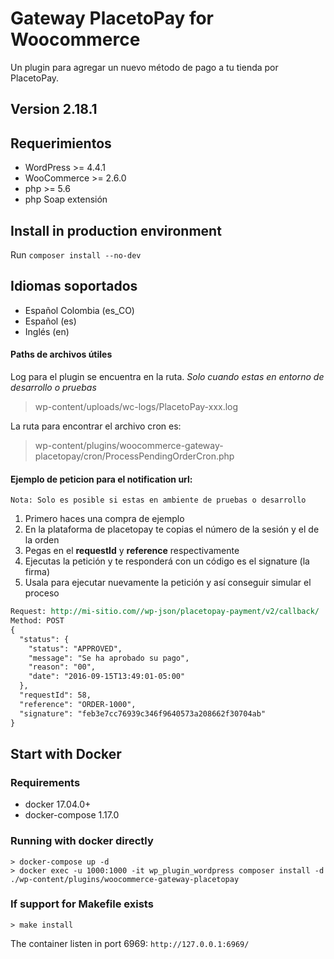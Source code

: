 # Gateway PlacetoPay for Woocommerce
Un plugin para agregar un nuevo método de pago a tu tienda por PlacetoPay.

## Version 2.18.1

## Requerimientos
- WordPress >= 4.4.1
- WooCommerce >= 2.6.0
- php >= 5.6
- php Soap extensión

## Install in production environment
Run `composer install --no-dev`

## Idiomas soportados
- Español Colombia (es_CO)
- Español (es)
- Inglés (en)


#### Paths de archivos útiles
Log para el plugin se encuentra en la ruta.
_Solo cuando estas en entorno de desarrollo o pruebas_
> wp-content/uploads/wc-logs/PlacetoPay-xxx.log

La ruta para encontrar el archivo cron es:
> wp-content/plugins/woocommerce-gateway-placetopay/cron/ProcessPendingOrderCron.php


#### Ejemplo de peticion para el notification url:

``Nota: Solo es posible si estas en ambiente de pruebas o desarrollo``

1. Primero haces una compra de ejemplo
2. En la plataforma de placetopay te copias el número de la sesión y el de la orden
3. Pegas en el **requestId** y **reference** respectivamente
4. Ejecutas la petición y te responderá con un código es el signature (la firma)
5. Usala para ejecutar nuevamente la petición y así conseguir simular el proceso

```rest
Request: http://mi-sitio.com//wp-json/placetopay-payment/v2/callback/
Method: POST
{
  "status": {
    "status": "APPROVED",
    "message": "Se ha aprobado su pago",
    "reason": "00",
    "date": "2016-09-15T13:49:01-05:00"
  },
  "requestId": 58,
  "reference": "ORDER-1000",
  "signature": "feb3e7cc76939c346f9640573a208662f30704ab"
}

```

## Start with Docker
### Requirements
- docker 17.04.0+
- docker-compose 1.17.0

### Running with docker directly
```
> docker-compose up -d
> docker exec -u 1000:1000 -it wp_plugin_wordpress composer install -d ./wp-content/plugins/woocommerce-gateway-placetopay
```

### If support for Makefile exists
```$xslt
> make install
```

The container listen in port 6969: `http://127.0.0.1:6969/`